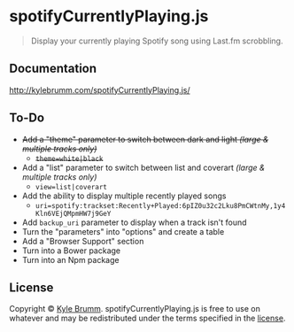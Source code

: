 # spotifyCurrentlyPlaying.js

> Display your currently playing Spotify song using Last.fm scrobbling.


## Documentation

http://kylebrumm.com/spotifyCurrentlyPlaying.js/


## To-Do

- ~~Add a "theme" parameter to switch between dark and light _(large & multiple tracks only)_~~
    - ~~`theme=white|black`~~
- Add a "list" parameter to switch between list and coverart _(large & multiple tracks only)_
    - `view=list|coverart`
- Add the ability to display multiple recently played songs
    - `uri=spotify:trackset:Recently+Played:6pIZ0u32c2Lku8PmCWtnMy,1y4Kln6VEjQMpmHW7j9GeY`
- Add `backup_uri` parameter to display when a track isn't found
- Turn the "parameters" into "options" and create a table
- Add a "Browser Support" section
- Turn into a Bower package
- Turn into an Npm package

## License

Copyright © [Kyle Brumm](http://kylebrumm.com). spotifyCurrentlyPlaying.js is free to use on whatever and may be redistributed under the terms specified in the [license](LICENSE.md).
